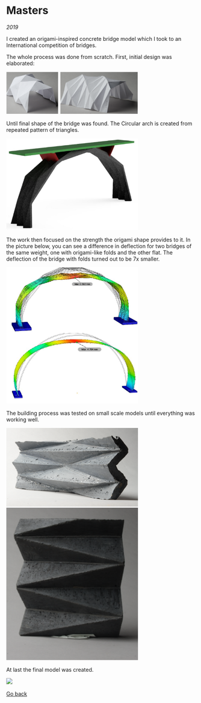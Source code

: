 # Masters
_2019_

I created an origami-inspired concrete bridge model which I took to an International competition of bridges.

The whole process was done from scratch. First, initial design was elaborated:


<img src='./assets/img/firstDesigns.png' width='350'>

Until final shape of the bridge was found. The Circular arch is created from repeated pattern of triangles.

<img src='./assets/img/bridgeShapeRender.jpg' width='350'>

The work then focused on the strength the origami shape provides to it. In the picture below, you can see a difference in deflection for two bridges of the same weight, one with origami-like folds and the other flat. The deflection of the bridge with folds turned out to be 7x smaller.

<img src='./assets/img/deflection.png' width='350'>

The building process was tested on small scale models until everything was working well.

<img src='./assets/img/model1.png' width='350'>

<img src='./assets/img/model2.png' width='350'>

At last the final model was created.

<img src='./assets/img/final.jpg' width='350'>

[Go back](index.md)

